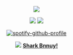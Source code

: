 <div id="header" align="center">

![](https://64.media.tumblr.com/e803877fb657f1e68d187864db25cd15/215cf8b0e7f43249-62/s1280x1920/3092ac423c151efc8557f8443ee8aa113bf3b7c7.gifv)

![](https://64.media.tumblr.com/4edba2d9d105f7afae27739cf85a54fc/8574ac30b86e31bd-8d/s250x400/f6f7a3634142430eb2a7c118a71999fad642a971.gifv) ![](https://64.media.tumblr.com/cf4406c9a1defeb2d766f9ebe7028408/65ab56dd16d6c002-8f/s100x200/80dd5ed55e5406a9315951959ec2d6d89cae7f97.gifv)

[![spotify-github-profile](https://spotify-github-profile.kittinanx.com/api/view?uid=31vqck2xnl327xecntooe7ptxtrq&cover_image=true&theme=novatorem&show_offline=false&background_color=121212&interchange=true&bar_color=ff0000&bar_color_cover=false)](https://spotify-github-profile.kittinanx.com/api/view?uid=31vqck2xnl327xecntooe7ptxtrq&redirect=true)

![](https://64.media.tumblr.com/354063e3ef7eee7137a9366079138db4/4309b18b7b95e021-23/s1280x1920/de081e012666f8e37cca27cb555eb78616985c4b.pnj)
[**Shark Bnnuy!**](https://github.com/gear4delts)

